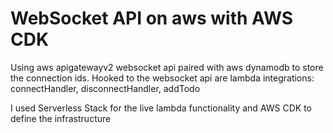 # WebSocket API on aws with AWS CDK

Using aws apigatewayv2 websocket api paired with aws dynamodb to store the connection ids. Hooked to the websocket api are lambda integrations: connectHandler, disconnectHandler, addTodo

I used Serverless Stack for the live lambda functionality and AWS CDK to define the infrastructure
